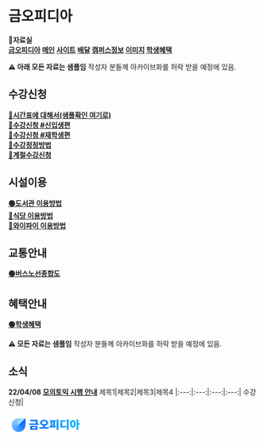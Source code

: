 # 금오피디아 

**📂자료실  
[금오피디아](https://github.com/Htmla69/Kumoh_In7/edit/main/Pages/Wiki/ReadMe.md#%EA%B8%88%EC%98%A4%ED%94%BC%EB%94%94%EC%95%84) [메인](https://github.com/Htmla69/Kumoh_In7#%EA%B8%88%EC%98%A4%ED%94%BC%EB%94%94%EC%95%84-%EC%95%84%EC%B9%B4%EC%9D%B4%EB%B8%8C) [사이트](https://github.com/Htmla69/Kumoh_In7/blob/main/Pages/Site.md#%EA%B8%88%EC%98%A4%EA%B3%B5%EB%8C%80-%EC%82%AC%EC%9D%B4%ED%8A%B8%EC%9E%90%EB%A3%8C%EC%8B%A4) [배달](https://github.com/Htmla69/Kumoh_In7/blob/main/Pages/Food.md#%EA%B8%88%EC%98%A4%EA%B3%B5%EB%8C%80-%EB%B0%B0%EB%8B%AC%EC%9E%90%EB%A3%8C%EC%8B%A4) [캠퍼스정보](https://github.com/Htmla69/Kumoh_In7/blob/main/Pages/Information.md#%EA%B8%88%EC%98%A4%EA%B3%B5%EB%8C%80-%EC%BA%A0%ED%8D%BC%EC%8A%A4%EC%A0%95%EB%B3%B4%EC%9E%90%EB%A3%8C%EC%8B%A4) [이미지](https://github.com/Htmla69/Kumoh_In7/blob/main/Pages/Image.md#%EA%B8%88%EC%98%A4%EA%B3%B5%EB%8C%80-%EC%9D%B4%EB%AF%B8%EC%A7%80-%EC%9E%90%EB%A3%8C%EC%8B%A4) [학생혜택](https://github.com/Htmla69/Kumoh_In7/blob/main/Pages/Benefits.md#%EA%B8%88%EC%98%A4%EA%B3%B5%EB%8C%80-%ED%95%99%EC%83%9D%ED%98%9C%ED%83%9D-%EC%9E%90%EB%A3%8C%EC%8B%A4)**   

**⚠️ 아래 모든 자료는 샘플임**
작성자 분들께 아카이브화를 허락 받을 예정에 있음.

## 수강신청

**[🔴시간표에 대해서(샘플확인 여기로)](https://github.com/Htmla69/Kumoh_In7/blob/main/Pages/Wiki/Fixed/%EC%8B%9C%EA%B0%84%ED%91%9C%EC%97%90%20%EB%8C%80%ED%95%B4%EC%84%9C.md#%EC%8B%9C%EA%B0%84%ED%91%9C%EC%97%90-%EB%8C%80%ED%95%B4%EC%84%9C)  
[🔴수강신청 #신입생편]()  
[🔴수강신청 #재학생편]()  
[🔴수강정정방법]()  
[🔴계절수강신청]()**

## 시설이용

[**🟢도서관 이용방법**](https://github.com/Htmla69/Kumoh_In7/blob/main/Pages/Wiki/Fixed/%EB%8F%84%EC%84%9C%EA%B4%80%EC%9D%B4%EC%9A%A9%EB%B0%A9%EB%B2%95.md#%EB%8F%84%EC%84%9C%EA%B4%80-%EC%9D%B4%EC%9A%A9%EB%B0%A9%EB%B2%95)  
[**🔴식당 이용방법**]()  
[**🔴와이파이 이용방법**]()

## 교통안내

[**🟢버스노선종합도**](https://github.com/Htmla69/Kumoh_In7/blob/main/Pages/Wiki/Fixed/%EB%B2%84%EC%8A%A4%EB%85%B8%EC%84%A0%EC%A2%85%ED%95%A9%EB%8F%84.md#%EB%B2%84%EC%8A%A4%EB%85%B8%EC%84%A0%EC%A2%85%ED%95%A9%EB%8F%84)

## 혜택안내
[**🟢학생혜택**](https://github.com/Htmla69/Kumoh_In7/blob/main/Pages/Benefits.md#%EA%B8%88%EC%98%A4%EA%B3%B5%EB%8C%80-%ED%95%99%EC%83%9D%ED%98%9C%ED%83%9D-%EC%9E%90%EB%A3%8C%EC%8B%A4)  

**⚠️ 모든 자료는 샘플임**
작성자 분들께 아카이브화를 허락 받을 예정에 있음.

## 소식

**22/04/08 [모의토익 시행 안내]()**
제목1|제목2|제목3|제목4
|:---:|:---:|:---:|:---:|
수강신청|

<img src = "https://github.com/Htmla69/Kumoh_In7/blob/main/Images/KumohPedia/Banner.png" width="30%" height="30%">

